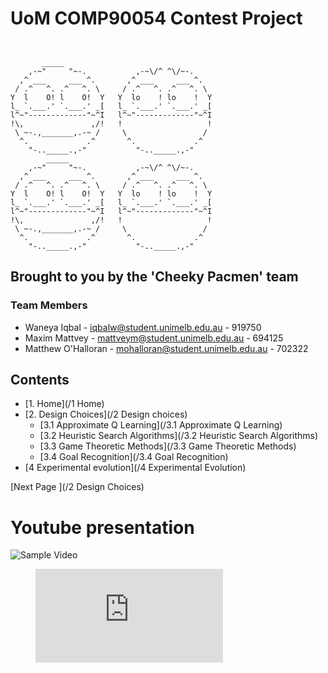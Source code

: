 # UoM COMP90054 Contest Project
```

          
       _____                 
    ,-~"     "~-.           ,-~\/^ ^\/~-.
  ,^ ___     ___ ^.       ,^ ___     ___ ^.
 / .^   ^. .^   ^. \     / .^   ^. .^   ^. \
Y  l    O! l    O!  Y   Y  lo    ! lo    !  Y
l_ `.___.' `.___.' _[   l_ `.___.' `.___.' _[
l^~"-------------"~^I   l^~"-------------"~^I
!\,               ,/!   !                   !
 \ ~-.,_______,.-~ /     \                 /
  ^.             .^       ^.             .^   
    "-.._____.,-"           "-.._____.,-"            
        _____                 
    ,-~"     "~-.           ,-~\/^ ^\/~-.
  ,^ ___     ___ ^.       ,^ ___     ___ ^.
 / .^   ^. .^   ^. \     / .^   ^. .^   ^. \
Y  l    O! l    O!  Y   Y  lo    ! lo    !  Y
l_ `.___.' `.___.' _[   l_ `.___.' `.___.' _[
l^~"-------------"~^I   l^~"-------------"~^I
!\,               ,/!   !                   !
 \ ~-.,_______,.-~ /     \                 /
  ^.             .^       ^.             .^   
    "-.._____.,-"           "-.._____.,-"
```
## Brought to you by the 'Cheeky Pacmen' team

### Team Members

* Waneya Iqbal        - iqbalw@student.unimelb.edu.au     - 919750
* Maxim Mattvey       - mattveym@student.unimelb.edu.au   - 694125
* Matthew O'Halloran  - mohalloran@student.unimelb.edu.au - 702322

## Contents

- [1. Home](/1 Home)
- [2. Design Choices](/2 Design choices)
    - [3.1 Approximate Q Learning](/3.1 Approximate Q Learning)
    - [3.2 Heuristic Search Algorithms](/3.2 Heuristic Search Algorithms)
    - [3.3 Game Theoretic Methods](/3.3 Game Theoretic Methods)
    - [3.4 Goal Recognition](/3.4 Goal Recognition)
- [4 Experimental evolution](/4 Experimental Evolution)

[Next Page ](/2 Design Choices)

# Youtube presentation

![Sample Video](https://www.youtube.com/embed/enMumwvLAug)

<figure class="video_container">
  <iframe src="https://www.youtube.com/embed/enMumwvLAug" frameborder="0" allowfullscreen="true"> </iframe>
</figure>
